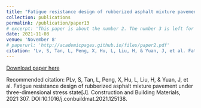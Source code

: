 ```yaml
---
title: "Fatigue resistance design of rubberized asphalt mixture pavement under three-dimensional stress state"
collection: publications
permalink: /publication/paper13
# excerpt: 'This paper is about the number 2. The number 3 is left for future work.'
date: 2021-11-08
venue: 'November 8'
# paperurl: 'http://academicpages.github.io/files/paper2.pdf'
citation: 'Lv, S, Tan, L, Peng, X, Hu, L, Liu, H, & Yuan, J, et al. Fatigue resistance design of rubberized asphalt mixture pavement under three-dimensional stress state[J]. Construction and Building Materials, 2021:307. DOI:10.1016/j.conbuildmat.2021.125138.'
---
```



[Download paper here](10.1016/j.conbuildmat.2021.125138)

Recommended citation: PLv, S, Tan, L, Peng, X, Hu, L, Liu, H, & Yuan, J, et al. Fatigue resistance design of rubberized asphalt mixture pavement under three-dimensional stress state[J]. Construction and Building Materials, 2021:307. DOI:10.1016/j.conbuildmat.2021.125138.
